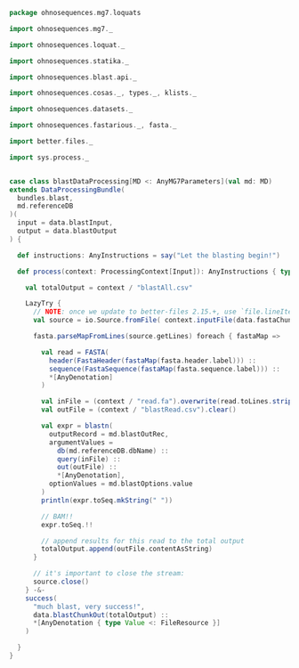 
```scala
package ohnosequences.mg7.loquats

import ohnosequences.mg7._

import ohnosequences.loquat._

import ohnosequences.statika._

import ohnosequences.blast.api._

import ohnosequences.cosas._, types._, klists._

import ohnosequences.datasets._

import ohnosequences.fastarious._, fasta._

import better.files._

import sys.process._


case class blastDataProcessing[MD <: AnyMG7Parameters](val md: MD)
extends DataProcessingBundle(
  bundles.blast,
  md.referenceDB
)(
  input = data.blastInput,
  output = data.blastOutput
) {

  def instructions: AnyInstructions = say("Let the blasting begin!")

  def process(context: ProcessingContext[Input]): AnyInstructions { type Out <: OutputFiles } = {

    val totalOutput = context / "blastAll.csv"

    LazyTry {
      // NOTE: once we update to better-files 2.15.+, use `file.lineIterator` here (it's autoclosing):
      val source = io.Source.fromFile( context.inputFile(data.fastaChunk).toJava )

      fasta.parseMapFromLines(source.getLines) foreach { fastaMap =>

        val read = FASTA(
          header(FastaHeader(fastaMap(fasta.header.label))) ::
          sequence(FastaSequence(fastaMap(fasta.sequence.label))) ::
          *[AnyDenotation]
        )

        val inFile = (context / "read.fa").overwrite(read.toLines.stripSuffix("\n"))
        val outFile = (context / "blastRead.csv").clear()

        val expr = blastn(
          outputRecord = md.blastOutRec,
          argumentValues =
            db(md.referenceDB.dbName) ::
            query(inFile) ::
            out(outFile) ::
            *[AnyDenotation],
          optionValues = md.blastOptions.value
        )
        println(expr.toSeq.mkString(" "))

        // BAM!!
        expr.toSeq.!!

        // append results for this read to the total output
        totalOutput.append(outFile.contentAsString)
      }

      // it's important to close the stream:
      source.close()
    } -&-
    success(
      "much blast, very success!",
      data.blastChunkOut(totalOutput) ::
      *[AnyDenotation { type Value <: FileResource }]
    )

  }
}

```




[main/scala/metagenomica/bio4j/taxonomyTree.scala]: ../bio4j/taxonomyTree.scala.md
[main/scala/metagenomica/bio4j/titanTaxonomyTree.scala]: ../bio4j/titanTaxonomyTree.scala.md
[main/scala/metagenomica/bundles/bio4jTaxonomy.scala]: ../bundles/bio4jTaxonomy.scala.md
[main/scala/metagenomica/bundles/blast.scala]: ../bundles/blast.scala.md
[main/scala/metagenomica/bundles/filterGIs.scala]: ../bundles/filterGIs.scala.md
[main/scala/metagenomica/bundles/flash.scala]: ../bundles/flash.scala.md
[main/scala/metagenomica/bundles/referenceDB.scala]: ../bundles/referenceDB.scala.md
[main/scala/metagenomica/bundles/referenceMap.scala]: ../bundles/referenceMap.scala.md
[main/scala/metagenomica/data.scala]: ../data.scala.md
[main/scala/metagenomica/dataflow.scala]: ../dataflow.scala.md
[main/scala/metagenomica/dataflows/noFlash.scala]: ../dataflows/noFlash.scala.md
[main/scala/metagenomica/dataflows/standard.scala]: ../dataflows/standard.scala.md
[main/scala/metagenomica/loquats/1.flash.scala]: 1.flash.scala.md
[main/scala/metagenomica/loquats/2.split.scala]: 2.split.scala.md
[main/scala/metagenomica/loquats/3.blast.scala]: 3.blast.scala.md
[main/scala/metagenomica/loquats/4.merge.scala]: 4.merge.scala.md
[main/scala/metagenomica/loquats/5.assignment.scala]: 5.assignment.scala.md
[main/scala/metagenomica/loquats/6.counting.scala]: 6.counting.scala.md
[main/scala/metagenomica/package.scala]: ../package.scala.md
[main/scala/metagenomica/parameters.scala]: ../parameters.scala.md
[test/scala/bundles.scala]: ../../../../test/scala/bundles.scala.md
[test/scala/lca.scala]: ../../../../test/scala/lca.scala.md
[test/scala/metagenomica/pipeline.scala]: ../../../../test/scala/metagenomica/pipeline.scala.md